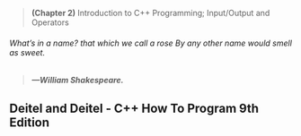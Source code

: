 > **(Chapter 2)** Introduction to C++ Programming; Input/Output and Operators

###### What’s in a name? that which we call a rose By any other name would smell as sweet.
>#####  —William Shakespeare.


## Deitel and Deitel - C++ How To Program 9th Edition